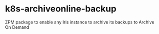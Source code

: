 # k8s-archiveonline-backup
ZPM package to enable any Iris instance to archive its backups to Archive On Demand
